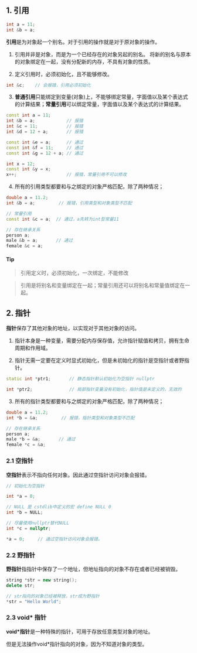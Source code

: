 ## 1. 引用

```c++
int a = 11;
int &b = a;
```
**引用**是为对象起一个别名。对于引用的操作就是对于原对象的操作。


1. 引用并非是对象，而是为一个已经存在的对象另起的别名。 将新的别名与原本的对象绑定在一起，没有分配新的内存，不具有对象的性质。
   
2. 定义引用时，必须初始化，且不能够修改。
```c++
int &c;    // 会报错，引用必须初始化
```

3. **普通引用**只能绑定到变量(对象)上，不能够绑定常量，字面值以及某个表达式的计算结果；**常量引用**可以绑定常量，字面值以及某个表达式的计算结果。

```c++
const int a = 11;
int &b = a;            // 报错
int &c = 11;           // 报错
int &d = 12 + a;       // 报错

const int &e = a;      // 通过
const int &f = 11;     // 通过
const int &g = 12 + a; // 通过

int x = 12;
const int &y = x;
x++;                   // 报错，常量引用不可以修改

```
4. 所有的引用类型都要和与之绑定的对象严格匹配，除了两种情况；

```c++
double a = 11.2;
int &b = a;         // 报错，引用类型和对象类型不匹配

// 常量引用
const int &c = a;  // 通过，a先转为int型常量11

// 存在继承关系
person a;
male &b = a;       // 通过
female &c = a; 
```

#### Tip 

> 引用定义时，必须初始化，一次绑定，不能修改

> 引用是将别名和变量绑定在一起；常量引用还可以将别名和常量值绑定在一起。 

## 2. 指针

**指针**保存了其他对象的地址，以实现对于其他对象的访问。

1. 指针本身是一种变量，需要分配内存保存值，允许指针赋值和拷贝，拥有生命周期和作用域。

2. 指针无需一定要在定义时显式初始化，但是未初始化的指针是空指针或者野指针。

```c++
static int *ptr1;       // 静态指针默认初始化为空指针 nullptr

int *ptr2;              // 局部指针变量没有初始化，指针值是未定义的，无效的
```
 
3. 所有的指针类型都要和与之绑定的对象严格匹配，除了两种情况；

```c++
double a = 11.2;
int *b = &a;         // 报错，指针类型和对象类型不匹配

// 存在继承关系
person a;
male *b = &a;       // 通过
female *c = &a; 
```

### 2.1 空指针

**空指针**表示不指向任何对象。因此通过空指针访问对象会报错。

```c++
// 初始化为空指针

int *a = 0;

// NULL 是 cstdlib中定义的宏 define NULL 0
int *b = NULL;

// 尽量使用nullptr替代NULL
int *c = nullptr;

*a = 0;     // 通过空指针访问对象会报错。
```

### 2.2 野指针

**野指针**指指针中保存了一个地址，但地址指向的对象不存在或者已经被销毁。

```c++
string *str = new string();
delete str;

// str指向的对象已经被释放，str成为野指针
*str = "Hello World";

```

### 2.3 void* 指针

**void*指针**是一种特殊的指针，可用于存放任意类型对象的地址。

但是无法操作void*指针指向的对象，因为不知道对象的类型。






